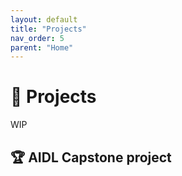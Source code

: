 ```yaml
---
layout: default
title: "Projects"
nav_order: 5
parent: "Home"
---
```


# 🚀 Projects

WIP

## 🏆 AIDL Capstone project
